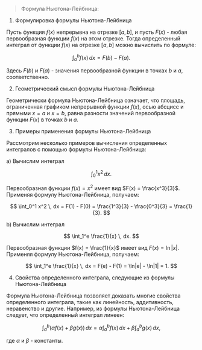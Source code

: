 >Формула Ньютона-Лейбница:

1. Формулировка формулы Ньютона-Лейбница

Пусть функция $f(x)$ непрерывна на отрезке $[a, b]$, и пусть $F(x)$ - любая первообразная функции $f(x)$ на этом отрезке. Тогда определенный интеграл от функции $f(x)$ на отрезке $[a, b]$ можно вычислить по формуле:

$$
\int_a^b f(x) \, dx = F(b) - F(a).
$$

Здесь $F(b)$ и $F(a)$ - значения первообразной функции в точках $b$ и $a$, соответственно.

2. Геометрический смысл формулы Ньютона-Лейбница

Геометрически формула Ньютона-Лейбница означает, что площадь, ограниченная графиком непрерывной функции $f(x)$, осью абсцисс и прямыми $x = a$ и $x = b$, равна разности значений первообразной функции $F(x)$ в точках $b$ и $a$.

3. Примеры применения формулы Ньютона-Лейбница

Рассмотрим несколько примеров вычисления определенных интегралов с помощью формулы Ньютона-Лейбница:

a) Вычислим интеграл

$$
\int_0^1 x^2 \, dx.
$$

Первообразная функции $f(x) = x^2$ имеет вид $F(x) = \frac{x^3}{3}$. Применяя формулу Ньютона-Лейбница, получаем:

$$
\int_0^1 x^2 \, dx = F(1) - F(0) = \frac{1^3}{3} - \frac{0^3}{3} = \frac{1}{3}.
$$

b) Вычислим интеграл

$$
\int_1^e \frac{1}{x} \, dx.
$$

Первообразная функции $f(x) = \frac{1}{x}$ имеет вид $F(x) = \ln|x|$. Применяя формулу Ньютона-Лейбница, получаем:

$$
\int_1^e \frac{1}{x} \, dx = F(e) - F(1) = \ln|e| - \ln|1| = 1.
$$

4. Свойства определенного интеграла, следующие из формулы Ньютона-Лейбница

Формула Ньютона-Лейбница позволяет доказать многие свойства определенного интеграла, такие как линейность, аддитивность, неравенство и другие. Например, из формулы Ньютона-Лейбница следует, что определенный интеграл линеен:

$$
\int_a^b (\alpha f(x) + \beta g(x)) \, dx = \alpha \int_a^b f(x) \, dx + \beta \int_a^b g(x) \, dx,
$$

где $\alpha$ и $\beta$ - константы.
